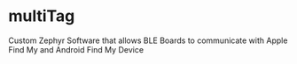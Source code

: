 # multiTag
Custom Zephyr Software that allows BLE Boards to communicate with Apple Find My and Android Find My Device
